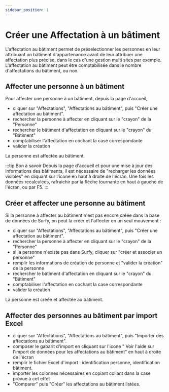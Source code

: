 ```yaml
---
sidebar_position: 1
---
```

# Créer une Affectation à un bâtiment

L'affectation au bâtiment permet de préselectionner les personnes en leur attribuant un bâtiment d'appartenance avant de leur attribuer une affectation plus précise, dans le cas d'une gestion multi sites par exemple.
L'affectation au bâtiment peut être comptabilisée dans le nombre d'affectations du bâtiment, ou non.


## Affecter une personne à un bâtiment

Pour affecter une personne à un bâtiment, depuis la page d'accueil,

-   cliquer sur "Affectations", "Affectations au bâtiment", puis "Créer une affectation au bâtiment".
-   rechercher la personne à affecter en cliquant sur le "crayon" de la "Personne"
-   rechercher le bâtiment d'affectation en cliquant sur le "crayon" du "Bâtiment"
-   comptabiliser l'affectation en cochant la case correspondante
-   valider la création

La personne est affectée au bâtiment.

:::tip Bon à savoir
Depuis la page d'accueil et pour une mise à jour des informations des bâtiments, il est nécessaire de "recharger les données visibles" en cliquant sur l'icone en haut à droite de l'écran. Une fois les données recalculées, rafraichir par la flèche tournante en haut à gauche de l'écran, ou par F5.
:::

## Créer et affecter une personne au bâtiment

Si la personne à affecter au bâtiment n'est pas encore créée dans la base de données de Surfy, on peut la créer et l'affecter en un seul mouvement :

-   cliquer sur "Affectations", "Affectations au bâtiment", puis "Créer une affectation au bâtiment".
-   rechercher la personne à affecter en cliquant sur le "crayon" de la "Personne"
-   si la personne n'existe pas dans Surfy, cliquer sur "créer et associer un personne"
-   remplir les informations de création de personne et "valider la création" de la personne
-   rechercher le bâtiment d'affectation en cliquant sur le "crayon" du "Bâtiment"
-   comptabiliser l'affectation en cochant la case correspondante
-   valider la création

La personne est créée et affectée au bâtiment.

## Affecter des personnes au bâtiment par import Excel

-   cliquer sur "Affectations", "Affectations au bâtiment", puis "Importer des affectations au bâtiment".
-   composer le gabarit d'import en cliquant sur l'icone " Voir l'aide sur l'import de données pour les affectations au bâtiment" en haut à droite de l'écran
-   remplir le fichier Excel d'import : identification personne, identification bâtiment.
-   importer les colonnes nécessaires en copiant collant dans la case prévue à cet effet
-   "Comparer" puis "Créer" les affectations au bâtiment listées.